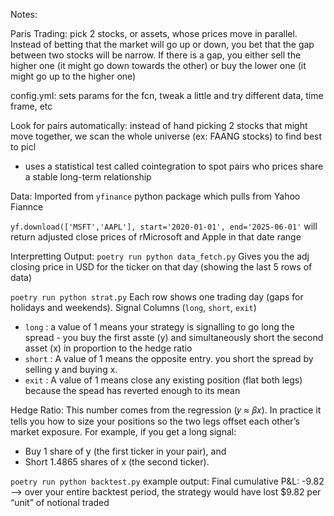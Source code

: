 Notes:

Paris Trading: pick 2 stocks, or assets, whose prices move in parallel. Instead of betting that the market will go up or down, you bet that the gap between two stocks will be narrow. If there is a gap, you either sell the higher one (it might go down towards the other) or buy the lower one (it might go up to the higher one)


config.yml: sets params for the fcn, tweak a little and try different data, time frame, etc 

Look for pairs automatically: instead of hand picking 2 stocks that might move together, we scan the whole universe (ex: FAANG stocks) to find best to picl 
* uses a statistical test called cointegration to spot pairs who prices share a stable long-term relationship 

Data: Imported from `yfinance` python package which pulls from Yahoo Fiannce  

`yf.download(['MSFT','AAPL'], start='2020-01-01', end='2025-06-01'` will return adjusted close prices of rMicrosoft and Apple in that date range 

Interpretting Output:
`poetry run python data_fetch.py`
Gives you the adj closing price in USD for the ticker on that day (showing the last 5 rows of data)

`poetry run python strat.py`
Each row shows one trading day (gaps for holidays and weekends). Signal Columns (`long`, `short`, `exit`)
* `long` : a value of 1 means your strategy is signalling to go long the spread - you buy the first asste (y) and simultaneously short the second asset (x) in proportion to the hedge ratio
* `short` : A value of 1 means the opposite entry. you short the spread by selling y and buying x.
* `exit` :  A value of 1 means close any existing position (flat both legs) because the spead has reverted enough to its mean

Hedge Ratio: This number comes from the regression (𝑦 ≈ 𝛽𝑥). In practice it tells you how to size your positions so the two legs offset each other’s market exposure. For example, if you get a long signal:

* Buy 1 share of y (the first ticker in your pair), and
* Short 1.4865 shares of x (the second ticker).

`poetry run python backtest.py`
example output: Final cumulative P&L: -9.82 --> over your entire backtest period, the strategy would have lost $9.82 per “unit” of notional traded
